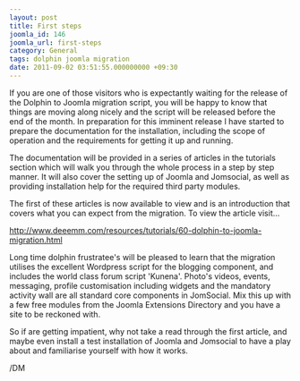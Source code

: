 ```yaml
---
layout: post
title: First steps
joomla_id: 146
joomla_url: first-steps
category: General
tags: dolphin joomla migration
date: 2011-09-02 03:51:55.000000000 +09:30
---
```

<p>If you are one of those visitors who is expectantly waiting for the release of the Dolphin to Joomla migration script, you will be happy to know that things are moving along nicely and the script will be released before the end of the month. In preparation for this imminent release I have started to prepare the documentation for the installation, including the scope of operation and the requirements for getting it up and running.</p>
<p>The documentation will be provided in a series of articles in the tutorials section which will walk you through the whole process in a step by step manner. It will also cover the setting up of Joomla and Jomsocial, as well as providing installation help for the required third party modules.</p>
<p>The first of these articles is now available to view and is an introduction that covers what you can expect from the migration. To view the article visit...</p>
<p><a href="resources/tutorials/60-dolphin-to-joomla-migration.html">http://www.deeemm.com/resources/tutorials/60-dolphin-to-joomla-migration.html</a></p>
<p>Long time dolphin frustratee's will be pleased to learn that the migration utilises the excellent Wordpress script for the blogging component, and includes the world class forum script 'Kunena'. Photo's videos, events, messaging, profile customisation including widgets and the mandatory activity wall are all standard core components in JomSocial. Mix this up with a few free modules from the Joomla Extensions Directory and you have a site to be reckoned with.</p>
<p>So if are getting impatient, why not take a read through the first article, and maybe even install a test installation of Joomla and Jomsocial to have a play about and familiarise yourself with how it works.</p>
<p>/DM</p>
